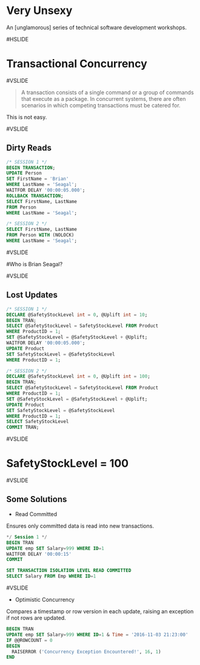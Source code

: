 # Very Unsexy

An [unglamorous] series of technical software development workshops.

#HSLIDE

# Transactional Concurrency

#VSLIDE

> A transaction consists of a single command or a group of commands that execute as a package. In concurrent systems, there are often scenarios in which competing transactions must be catered for.

This is not easy.

#VSLIDE

## Dirty Reads

```sql
/* SESSION 1 */
BEGIN TRANSACTION;
UPDATE Person
SET FirstName = 'Brian'
WHERE LastName = 'Seagal';
WAITFOR DELAY '00:00:05.000';
ROLLBACK TRANSACTION;
SELECT FirstName, LastName
FROM Person
WHERE LastName = 'Seagal';
```

```sql
/* SESSION 2 */
SELECT FirstName, LastName 
FROM Person WITH (NOLOCK) 
WHERE LastName = 'Seagal';
```

#VSLIDE

#Who is Brian Seagal?

#VSLIDE

## Lost Updates

```sql
/* SESSION 1 */
DECLARE @SafetyStockLevel int = 0, @Uplift int = 10;
BEGIN TRAN;
SELECT @SafetyStockLevel = SafetyStockLevel FROM Product
WHERE ProductID = 1;
SET @SafetyStockLevel = @SafetyStockLevel + @Uplift;
WAITFOR DELAY '00:00:05.000';
UPDATE Product
SET SafetyStockLevel = @SafetyStockLevel
WHERE ProductID = 1;
```

```sql
/* SESSION 2 */
DECLARE @SafetyStockLevel int = 0, @Uplift int = 100;
BEGIN TRAN;
SELECT @SafetyStockLevel = SafetyStockLevel FROM Product
WHERE ProductID = 1;
SET @SafetyStockLevel = @SafetyStockLevel + @Uplift;
UPDATE Product
SET SafetyStockLevel = @SafetyStockLevel
WHERE ProductID = 1;
SELECT SafetyStockLevel
COMMIT TRAN;
```

#VSLIDE

# SafetyStockLevel = 100

#VSLIDE

## Some Solutions

- Read Committed

Ensures only committed data is read into new transactions.

```sql
*/ Session 1 */
BEGIN TRAN
UPDATE emp SET Salary=999 WHERE ID=1
WAITFOR DELAY '00:00:15'
COMMIT    
```

```sql
SET TRANSACTION ISOLATION LEVEL READ COMMITTED
SELECT Salary FROM Emp WHERE ID=1
```

#VSLIDE

- Optimistic Concurrency

Compares a timestamp or row version in each update, raising an exception if not rows are updated.

```sql
BEGIN TRAN
UPDATE emp SET Salary=999 WHERE ID=1 & Time = '2016-11-03 21:23:00'
IF @@ROWCOUNT = 0
BEGIN
  RAISERROR ('Concurrency Exception Encountered!', 16, 1)
END
```
